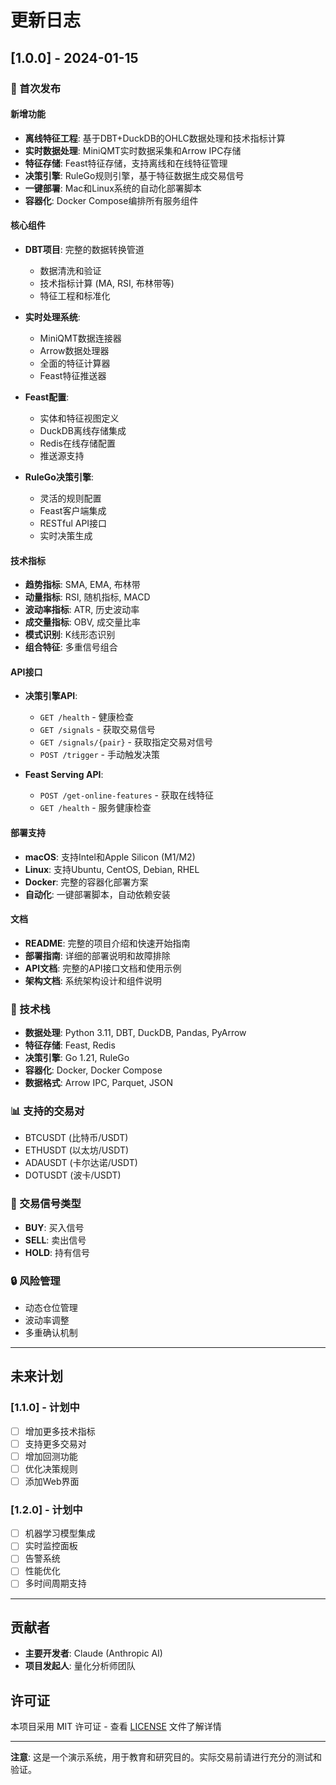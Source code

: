 # 更新日志

## [1.0.0] - 2024-01-15

### 🎉 首次发布

#### 新增功能
- **离线特征工程**: 基于DBT+DuckDB的OHLC数据处理和技术指标计算
- **实时数据处理**: MiniQMT实时数据采集和Arrow IPC存储
- **特征存储**: Feast特征存储，支持离线和在线特征管理
- **决策引擎**: RuleGo规则引擎，基于特征数据生成交易信号
- **一键部署**: Mac和Linux系统的自动化部署脚本
- **容器化**: Docker Compose编排所有服务组件

#### 核心组件
- **DBT项目**: 完整的数据转换管道
  - 数据清洗和验证
  - 技术指标计算 (MA, RSI, 布林带等)
  - 特征工程和标准化
  
- **实时处理系统**: 
  - MiniQMT数据连接器
  - Arrow数据处理器
  - 全面的特征计算器
  - Feast特征推送器

- **Feast配置**:
  - 实体和特征视图定义
  - DuckDB离线存储集成
  - Redis在线存储配置
  - 推送源支持

- **RuleGo决策引擎**:
  - 灵活的规则配置
  - Feast客户端集成
  - RESTful API接口
  - 实时决策生成

#### 技术指标
- **趋势指标**: SMA, EMA, 布林带
- **动量指标**: RSI, 随机指标, MACD
- **波动率指标**: ATR, 历史波动率
- **成交量指标**: OBV, 成交量比率
- **模式识别**: K线形态识别
- **组合特征**: 多重信号组合

#### API接口
- **决策引擎API**:
  - `GET /health` - 健康检查
  - `GET /signals` - 获取交易信号
  - `GET /signals/{pair}` - 获取指定交易对信号
  - `POST /trigger` - 手动触发决策

- **Feast Serving API**:
  - `POST /get-online-features` - 获取在线特征
  - `GET /health` - 服务健康检查

#### 部署支持
- **macOS**: 支持Intel和Apple Silicon (M1/M2)
- **Linux**: 支持Ubuntu, CentOS, Debian, RHEL
- **Docker**: 完整的容器化部署方案
- **自动化**: 一键部署脚本，自动依赖安装

#### 文档
- **README**: 完整的项目介绍和快速开始指南
- **部署指南**: 详细的部署说明和故障排除
- **API文档**: 完整的API接口文档和使用示例
- **架构文档**: 系统架构设计和组件说明

### 🔧 技术栈
- **数据处理**: Python 3.11, DBT, DuckDB, Pandas, PyArrow
- **特征存储**: Feast, Redis
- **决策引擎**: Go 1.21, RuleGo
- **容器化**: Docker, Docker Compose
- **数据格式**: Arrow IPC, Parquet, JSON

### 📊 支持的交易对
- BTCUSDT (比特币/USDT)
- ETHUSDT (以太坊/USDT)
- ADAUSDT (卡尔达诺/USDT)
- DOTUSDT (波卡/USDT)

### 🎯 交易信号类型
- **BUY**: 买入信号
- **SELL**: 卖出信号  
- **HOLD**: 持有信号

### 🔒 风险管理
- 动态仓位管理
- 波动率调整
- 多重确认机制

---

## 未来计划

### [1.1.0] - 计划中
- [ ] 增加更多技术指标
- [ ] 支持更多交易对
- [ ] 增加回测功能
- [ ] 优化决策规则
- [ ] 添加Web界面

### [1.2.0] - 计划中
- [ ] 机器学习模型集成
- [ ] 实时监控面板
- [ ] 告警系统
- [ ] 性能优化
- [ ] 多时间周期支持

---

## 贡献者

- **主要开发者**: Claude (Anthropic AI)
- **项目发起人**: 量化分析师团队

## 许可证

本项目采用 MIT 许可证 - 查看 [LICENSE](LICENSE) 文件了解详情

---

**注意**: 这是一个演示系统，用于教育和研究目的。实际交易前请进行充分的测试和验证。